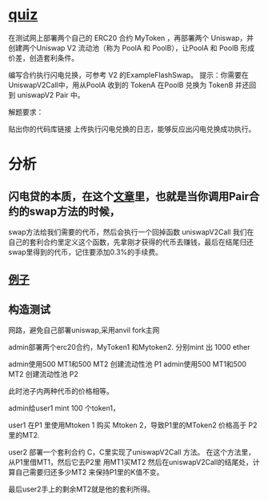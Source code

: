 # [quiz](https://decert.me/challenge/2a63cf95-43ec-42ee-975f-2b41510492cd)

在测试网上部署两个自己的 ERC20 合约 MyToken ，再部署两个 Uniswap，并创建两个Uniswap V2 流动池（称为 PoolA 和 PoolB），让PoolA 和 PoolB 形成价差，创造套利条件。

编写合约执行闪电兑换，可参考 V2 的ExampleFlashSwap。
提示：你需要在 UniswapV2Call中，用从PoolA 收到的 TokenA 在PoolB 兑换为 TokenB 并还回到 uniswapV2 Pair 中。

解题要求：

贴出你的代码库链接
上传执行闪电兑换的日志，能够反应出闪电兑换成功执行。

# 分析

## 闪电贷的本质，在这个[文章](https://docs.uniswap.org/contracts/v2/concepts/core-concepts/flash-swaps)里，也就是当你调用Pair合约的swap方法的时候，
swap方法给我们需要的代币，然后会执行一个回掉函数 uniswapV2Call
我们在自己的套利合约里定义这个函数，先拿刚才获得的代币去赚钱，最后在结尾归还swap里得到的代币，记住要添加0.3%的手续费。

## [例子](https://github.com/Uniswap/v2-periphery/blob/master/contracts/examples/ExampleFlashSwap.sol)

## 构造测试

网路，避免自己部署uniswap,采用anvil fork主网

admin部署两个erc20合约，MyToken1 和Mytoken2. 分别mint 出 1000 ether

admin使用500 MT1和500 MT2 创建流动性池 P1
admin使用500 MT1和500 MT2 创建流动性池 P2

此时池子内两种代币的价格相等。

admin给user1 mint 100 个token1，

user1 在P1 里使用Mtoken 1 购买 Mtoken 2，导致P1里的MToken2 价格高于 P2里的MT2.

user2 部署一个套利合约 C，C里实现了uniswapV2Call 方法。
在这个方法里，从P1里借MT1，然后它去P2里 用MT1买MT2
然后在uniswapV2Call的结尾处，计算自己需要归还多少MT2 来保持P1里的K值不变。

最后user2手上的剩余MT2就是他的套利所得。
